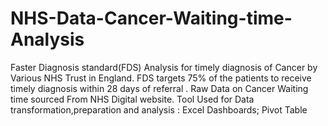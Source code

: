 # NHS-Data-Cancer-Waiting-time-Analysis
Faster Diagnosis standard(FDS) Analysis for timely diagnosis of Cancer by Various NHS Trust in England.
FDS  targets 75% of the patients to receive timely diagnosis within 28 days of referral .
Raw Data on Cancer Waiting time sourced From NHS Digital website. 
Tool Used for Data transformation,preparation  and  analysis : Excel Dashboards; Pivot Table 
